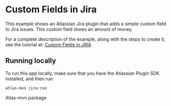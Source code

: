 # Custom Fields in Jira

This example shows an Atlassian Jira plugin that adds a simple custom field to Jira issues. This custom field stores an amount of money.

For a complete description of the example, along with the steps to create it, see the tutorial at: [Custom Fields in JIRA][1].

## Running locally

To run this app locally, make sure that you have the Atlassian Plugin SDK installed, and then run:

    atlas-mvn jira:run

 [1]: https://developer.atlassian.com/display/JIRADEV/Custom+Fields+in+JIRA



Atlas-mvn package

